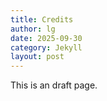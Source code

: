 ```yaml
---
title: Credits
author: lg
date: 2025-09-30
category: Jekyll
layout: post
---
```


This is an draft page.

